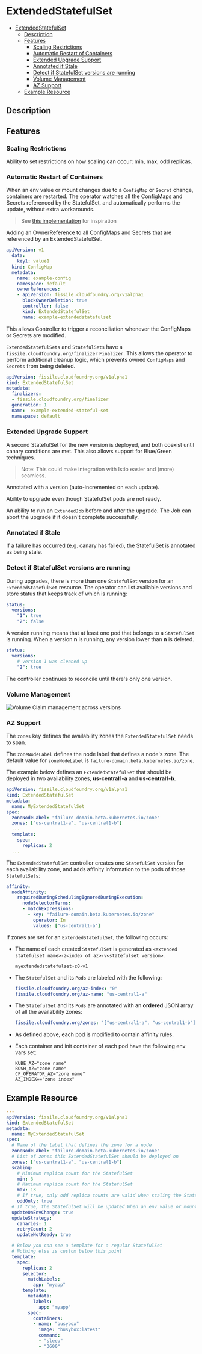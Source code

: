 # ExtendedStatefulSet

- [ExtendedStatefulSet](#extendedstatefulset)
  - [Description](#description)
  - [Features](#features)
    - [Scaling Restrictions](#scaling-restrictions)
    - [Automatic Restart of Containers](#automatic-restart-of-containers)
    - [Extended Upgrade Support](#extended-upgrade-support)
    - [Annotated if Stale](#annotated-if-stale)
    - [Detect if StatefulSet versions are running](#detect-if-statefulset-versions-are-running)
    - [Volume Management](#volume-management)
    - [AZ Support](#az-support)
  - [Example Resource](#example-resource)

## Description

## Features

### Scaling Restrictions

Ability to set restrictions on how scaling can occur: min, max, odd replicas.

### Automatic Restart of Containers

When an env value or mount changes due to a `ConfigMap` or `Secret` change, containers are restarted.
The operator watches all the ConfigMaps and Secrets referenced by the StatefulSet, and automatically performs the update, without extra workarounds.

> See [this implementation](https://thenewstack.io/solving-kubernetes-configuration-woes-with-a-custom-controller/) for inspiration

Adding an OwnerReference to all ConfigMaps and Secrets that are referenced by an ExtendedStatefulSet. 

```yaml
apiVersion: v1
  data:
    key1: value1
  kind: ConfigMap
  metadata:
    name: example-config
    namespace: default
    ownerReferences:
    - apiVersion: fissile.cloudfoundry.org/v1alpha1
      blockOwnerDeletion: true
      controller: false
      kind: ExtendedStatefulSet
      name: example-extendedstatefulset
```

This allows Controller to trigger a reconciliation whenever the ConfigMaps or Secrets are modified.

`ExtendedStatefulSets` and `StatefulSets` have a `fissile.cloudfoundry.org/finalizer` `Finalizer`. This allows the operator to perform additional cleanup logic, which prevents owned `ConfigMaps` and `Secrets` from being deleted.

```yaml
apiVersion: fissile.cloudfoundry.org/v1alpha1
kind: ExtendedStatefulSet
metadata:
  finalizers:
  - fissile.cloudfoundry.org/finalizer
  generation: 1
  name:  example-extended-stateful-set
  namespace: default
```

### Extended Upgrade Support

A second StatefulSet for the new version is deployed, and both coexist until canary conditions are met. This also allows support for Blue/Green techniques.

> Note: This could make integration with Istio easier and (more) seamless.

Annotated with a version (auto-incremented on each update).

Ability to upgrade even though StatefulSet pods are not ready.

An ability to run an `ExtendedJob` before and after the upgrade. The Job can abort the upgrade if it doesn't complete successfully.

### Annotated if Stale

If a failure has occurred (e.g. canary has failed), the StatefulSet is annotated as being stale.

### Detect if StatefulSet versions are running

During upgrades, there is more than one `StatefulSet` version for an `ExtendedStatefulSet` resource. The operator can list available versions and store status that keeps track of which is running:

```yaml
status:
  versions:
    "1": true
    "2": false

```

A version running means that at least one pod that belongs to a `StatefulSet` is running. When a version **n** is running, any version lower than **n** is deleted.

```yaml
status:
  versions:
    # version 1 was cleaned up
    "2": true
```

The controller continues to reconcile until there's only one version.

### Volume Management

![Volume Claim management across versions](https://docs.google.com/drawings/d/e/2PACX-1vSvQkXe3zZhJYbkVX01mxS4PKa1iQmWyIgdZh1VKtTS1XW1lC14d1_FHLWn2oA7GVgzJCcEorNVXkK_/pub?w=1185&h=1203)

### AZ Support

The `zones` key defines the availability zones the `ExtendedStatefulSet` needs to span.

The `zoneNodeLabel` defines the node label that defines a node's zone.
The default value for `zoneNodeLabel` is `failure-domain.beta.kubernetes.io/zone`.

The example below defines an `ExtendedStatefulSet` that should be deployed in two availability zones, **us-central1-a** and **us-central1-b**.

```yaml
apiVersion: fissile.cloudfoundry.org/v1alpha1
kind: ExtendedStatefulSet
metadata:
  name: MyExtendedStatefulSet
spec:
  zoneNodeLabel: "failure-domain.beta.kubernetes.io/zone"
  zones: ["us-central1-a", "us-central1-b"]
  ...
  template:
    spec:
      replicas: 2
  ...
```

The `ExtendedStatefulSet` controller creates one `StatefulSet` version for each availability zone, and adds affinity information to the pods of those `StatefulSets`:

```yaml
affinity:
  nodeAffinity:
    requiredDuringSchedulingIgnoredDuringExecution:
      nodeSelectorTerms:
      - matchExpressions:
        - key: "failure-domain.beta.kubernetes.io/zone"
          operator: In
          values: ["us-central1-a"]
```

If zones are set for an `ExtendedStatefulSet`, the following occurs:

- The name of each created `StatefulSet` is generated as `<extended statefulset name>-z<index of az>-v<statefulset version>`.

  ```text
  myextendedstatefulset-z0-v1
  ```

- The `StatefulSet` and its `Pods` are labeled with the following:

  ```yaml
  fissile.cloudfoundry.org/az-index: "0"
  fissile.cloudfoundry.org/az-name: "us-central1-a"
  ```

- The `StatefulSet` and its `Pods` are annotated with an **ordered** JSON array of all the availability zones:

  ```yaml
  fissile.cloudfoundry.org/zones: '["us-central1-a", "us-central1-b"]'
  ```

- As defined above, each pod is modified to contain affinity rules.
- Each container and init container of each pod have the following env vars set:

  ```shell
  KUBE_AZ="zone name"
  BOSH_AZ="zone name"
  CF_OPERATOR_AZ="zone name"
  AZ_INDEX=="zone index"
  ```

## Example Resource

```yaml
---
apiVersion: fissile.cloudfoundry.org/v1alpha1
kind: ExtendedStatefulSet
metadata:
  name: MyExtendedStatefulSet
spec:
  # Name of the label that defines the zone for a node
  zoneNodeLabel: "failure-domain.beta.kubernetes.io/zone"
  # List of zones this ExtendedStatefulSet should be deployed on
  zones: ["us-central1-a", "us-central1-b"]
  scaling:
    # Minimum replica count for the StatefulSet
    min: 3
    # Maximum replica count for the StatefulSet
    max: 13
    # If true, only odd replica counts are valid when scaling the StatefulSet
    oddOnly: true
  # If true, the StatefulSet will be updated When an env value or mount changes
  updateOnEnvChange: true
  updateStrategy:
    canaries: 1
    retryCount: 2
    updateNotReady: true

  # Below you can see a template for a regular StatefulSet
  # Nothing else is custom below this point
  template:
    spec:
      replicas: 2
      selector:
        matchLabels:
          app: "myapp"
      template:
        metadata:
          labels:
            app: "myapp"
        spec:
          containers:
          - name: "busybox"
            image: "busybox:latest"
            command:
            - "sleep"
            - "3600"

```
